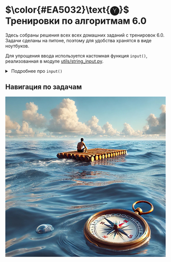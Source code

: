 # $\color{#EA5032}\text{🅨}$ Тренировки по алгоритмам 6.0

Здесь собраны решения всех всех домашних заданий с тренировок 6.0. Задачи сделаны на питоне, поэтому для удобства хранятся в виде ноутбуков. 

Для упрощения ввода используется кастомная функция `input()`, реализованная в модуле [utils/string_input.py](utils/string_input.py).

<details>
<summary>&nbsp;Подробнее про <code>input()</code></summary>
<blockquote></blockquote>
<blockquote>
    
Неудобно каждый раз вводить данные для тестов вручную с клавиатуры, особенно если они состоят из кучи длинных строк. Читать из файла тоже неудобно, потому что для этого надо в отдельном окне/вкладке держать еще и этот файл, нажимая <kbd>ctrl+s</kbd> каждый раз, когда в нем что-то поменяется.

Поэтому и был реализован кастомный `input()`. Он работает точно так же, как и встроенный, но читает не из стандартного ввода с клавиатуры, а из специальной строковой переменной. Соответственно, прежде чем считывать оттуда, необходимо записать в эту строковую переменную нужные строки с помощью `set_input()`. Например:
```Python
# Пишем сюда входные данные
set_input("""
5
1 2 3 4 5
""")

# Считываем их, как будто их вводят с клавиатуры
n = int(input())
array = list(map(int, input().split()))
```

В итоге можно через `set_input()` вставлять любые входные данные, а потом считывать их с помощью `input()`, как будто они вводятся с клавиатуры.

С помощью вызова функции `toggle_input_mode()` можно переключать режим работы функции `input()` (чтение с клавиатуры или чтение из строки).

P.S. Можно было сделать это и через перенаправление потока ввода, но в Jupyter ввод устроен иначе, и это так просто не сработает.

</blockquote>
</details>

## Навигация по задачам

<a href="homework_1.ipynb#scrollTo=298e25e0-eb21-4bf9-9cd9-2f0e9e66456b"><img src="images/1A.jpg"/></a>
